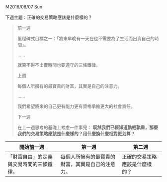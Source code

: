 Ｍ2016/08/07 Sun

下週主題：正確的交易策略應該是什麼樣的？

> 前一週
>
> 里程碑式目標之一：「將來早晚有一天在也不需要為了生活而出賣自己的時間」。
>
> ……
>
> 就算不得不出賣時間也要遵守的三條鐵律。
>
> 上週
>
> 每個人所擁有的最寶貴的財富，其實是自己的注意力。
>
> ……
>
> 我們希望將來的自己更有能力更有資格承擔更大的社會責任。
>
> 下一週
>
> 在上一週思考的基礎上考慮一件事兒： **既然我們已經知道孰輕孰重，那麼我們的交易策略應該是什麼樣的？用什麼換什麼相對更划算？**

 開始前一週 | 第一週 | 第二週
------ | ---------- | ------
「財富自由」的定義與交易時間的三條鐵律。 | 每個人所擁有的最寶貴的財富，其實是自己的注意力。 | 正確的交易策略應該是什麼樣的？
